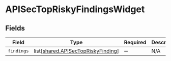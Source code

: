# APISecTopRiskyFindingsWidget


## Fields

| Field                                                                                  | Type                                                                                   | Required                                                                               | Description                                                                            |
| -------------------------------------------------------------------------------------- | -------------------------------------------------------------------------------------- | -------------------------------------------------------------------------------------- | -------------------------------------------------------------------------------------- |
| `findings`                                                                             | list[[shared.APISecTopRiskyFinding](undefined/models/shared/apisectopriskyfinding.md)] | :heavy_minus_sign:                                                                     | N/A                                                                                    |